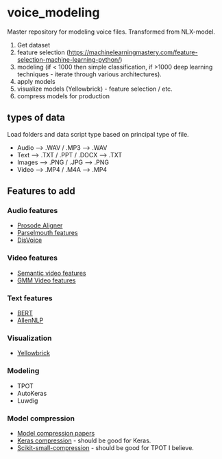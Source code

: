 # voice_modeling
Master repository for modeling voice files. Transformed from NLX-model.

1. Get dataset
2. feature selection (https://machinelearningmastery.com/feature-selection-machine-learning-python/) 
3. modeling (if < 1000 then simple classification, if >1000 deep learning techniques - iterate through various architectures).
4. apply models
5. visualize models (Yellowbrick) - feature selection / etc. 
6. compress models for production 

## types of data

Load folders and data script type based on principal type of file.

* Audio --> .WAV / .MP3 --> .WAV 
* Text --> .TXT / .PPT / .DOCX --> .TXT
* Images --> .PNG / .JPG --> .PNG 
* Video --> .MP4 / .M4A --> .MP4 

## Features to add

### Audio features
* [Prosode Aligner](https://github.com/prosodylab/Prosodylab-Aligner)
* [Parselmouth features](https://github.com/drfeinberg/genderless)
* [DisVoice](https://github.com/jcvasquezc/DisVoice)

### Video features 
* [Semantic video features](https://github.com/JunweiLiang/Semantic_Features)
* [GMM Video features](https://github.com/jonasrothfuss/videofeatures)

### Text features 
* [BERT](https://github.com/huggingface/pytorch-pretrained-BERT)
* [AllenNLP](https://github.com/allenai/allennlp)

### Visualization
* [Yellowbrick]()

### Modeling 
* TPOT
* AutoKeras
* Luwdig  

### Model compression
* [Model compression papers](https://github.com/sun254/awesome-model-compression-and-acceleration)
* [Keras compression](https://github.com/DwangoMediaVillage/keras_compressor) - should be good for Keras.
* [Scikit-small-compression](https://github.com/stewartpark/scikit-small-ensemble) - should be good for TPOT I believe.
